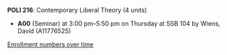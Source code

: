 **POLI 216**: Contemporary Liberal Theory (4 units)

- **A00** (Seminar) at 3:00 pm–5:50 pm on Thursday at SSB 104 by Wiens, David (A11776525)

[Enrollment numbers over time](./POLI216.tsv)

